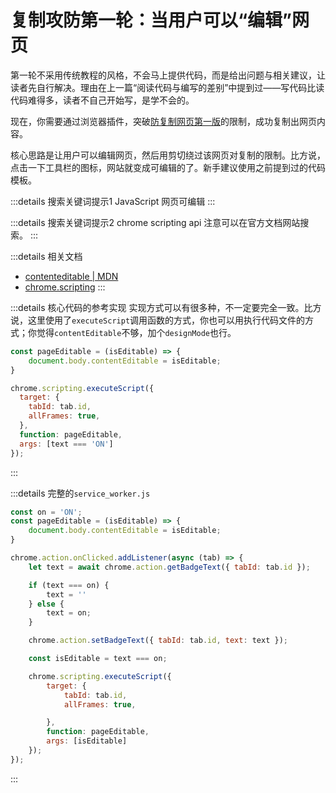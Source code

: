 # 复制攻防第一轮：当用户可以“编辑”网页

第一轮不采用传统教程的风格，不会马上提供代码，而是给出问题与相关建议，让读者先自行解决。理由在上一篇“阅读代码与编写的差别”中提到过——写代码比读代码难得多，读者不自己开始写，是学不会的。

现在，你需要通过浏览器插件，突破[防复制网页第一版](https://www.gantrol.com/software/WE/test/copy/version1)的限制，成功复制出网页内容。

核心思路是让用户可以编辑网页，然后用剪切绕过该网页对复制的限制。比方说，点击一下工具栏的图标，网站就变成可编辑的了。新手建议使用之前提到过的代码模板。

:::details 搜索关键词提示1
JavaScript 网页可编辑
:::

:::details 搜索关键词提示2
chrome scripting api
注意可以在官方文档网站搜索。
:::

:::details 相关文档
- [contenteditable | MDN](https://developer.mozilla.org/zh-CN/docs/Web/HTML/Global_attributes/contenteditable)
- [chrome.scripting](https://developer.chrome.com/docs/extensions/reference/api/scripting?hl=zh-cn)
:::

:::details 核心代码的参考实现
实现方式可以有很多种，不一定要完全一致。比方说，这里使用了`executeScript`调用函数的方式，你也可以用执行代码文件的方式；你觉得`contentEditable`不够，加个`designMode`也行。

```js
const pageEditable = (isEditable) => {
    document.body.contentEditable = isEditable;
}

chrome.scripting.executeScript({
  target: {
    tabId: tab.id,
    allFrames: true,
  },
  function: pageEditable,
  args: [text === 'ON']
});
```
:::

:::details 完整的`service_worker.js`

```js
const on = 'ON';
const pageEditable = (isEditable) => {
    document.body.contentEditable = isEditable;
}

chrome.action.onClicked.addListener(async (tab) => {
    let text = await chrome.action.getBadgeText({ tabId: tab.id });

    if (text === on) {
        text = ''
    } else {
        text = on;
    }

    chrome.action.setBadgeText({ tabId: tab.id, text: text });

    const isEditable = text === on;

    chrome.scripting.executeScript({
        target: {
            tabId: tab.id,
            allFrames: true,

        },
        function: pageEditable,
        args: [isEditable]
    });
});

```

:::
